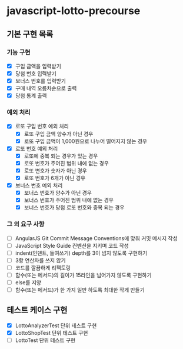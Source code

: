 # javascript-lotto-precourse

## 기본 구현 목록

### 기능 구현

- [x] 구입 금액을 입력받기
- [x] 당첨 번호 입력받기
- [x] 보너스 번호를 입력받기
- [x] 구매 내역 오름차순으로 출력
- [x] 당첨 통계 출력

### 예외 처리

- [x] 로또 구입 번호 예외 처리
  - [x] 로또 구입 금액 양수가 아닌 경우
  - [x] 로또 구입 금액이 1,000원으로 나누어 떨어지지 않는 경우
- [x] 로또 번호 예외 처리
  - [x] 로또에 중복 되는 경우가 있는 경우
  - [x] 로또 번호가 주어진 범위 내에 없는 경우
  - [x] 로또 변호가 숫자가 아닌 경우
  - [x] 로또 번호가 6개가 아닌 경우
- [x] 보너스 번호 예외 처리
  - [x] 보너스 번호가 양수가 아닌 경우
  - [x] 보너스 번호가 주어진 범위 내에 없는 경우
  - [x] 보너스 번호가 당첨 로또 번호와 중복 되는 경우

### 그 외 요구 사항

- [ ] AngularJS Git Commit Message Conventions에 맞춰 커밋 메시지 작성
- [ ] JavaScript Style Guide 컨벤션을 지키며 코드 작성
- [ ] indent(인덴트, 들여쓰기) depth를 3이 넘지 않도록 구현하기
- [ ] 3항 연산자를 쓰지 않기
- [ ] 코드를 깔끔하게 리팩토링
- [ ] 함수(또는 메서드)의 길이가 15라인을 넘어가지 않도록 구현하기
- [ ] else를 지양
- [ ] 함수(또는 메서드)가 한 가지 일만 하도록 최대한 작게 만들기

## 테스트 케이스 구현

- [x] LottoAnalyzerTest 단위 테스트 구현
- [x] LottoShopTest 단위 테스트 구현
- [ ] LottoTest 단위 테스트 구현
